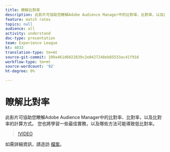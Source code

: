 ```yaml
---
title: 瞭解比對率
description: 此影片可協助您瞭解Adobe Audience Manager中的比對率、比對率，以及比對率的計算方式。 您也將學習一些最佳實務，以及哪些方法可能導致低比對率。
feature: match rates
topics: null
audience: all
activity: understand
doc-type: presentation
team: Experience League
kt: 4033
translation-type: tm+mt
source-git-commit: 109a461d6022639c2e0427248eb85533ac41f916
workflow-type: tm+mt
source-wordcount: '92'
ht-degree: 0%

---
```



# 瞭解比對率

此影片可協助您瞭解Adobe Audience Manager中的比對率、比對率，以及比對率的計算方式。 您也將學習一些最佳實務，以及哪些方法可能導致低比對率。

>[!VIDEO](https://video.tv.adobe.com/v/29830/?quality=12)

如需詳細資訊，請造訪 [檔案](https://docs.adobe.com/help/en/audience-manager/user-guide/features/addressable-audiences.html)。
